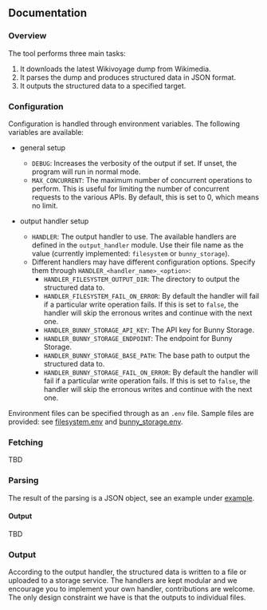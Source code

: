 ## Documentation

### Overview
The tool performs three main tasks:
1. It downloads the latest Wikivoyage dump from Wikimedia.
2. It parses the dump and produces structured data in JSON format.
3. It outputs the structured data to a specified target.


### Configuration
Configuration is handled through environment variables. The following variables are available:

- general setup
    - `DEBUG`: Increases the verbosity of the output if set. If unset, the program will run in normal mode.
    - `MAX_CONCURRENT`: The maximum number of concurrent operations to perform. This is useful for limiting the number of concurrent requests to the various APIs. By default, this is set to 0, which means no limit.

- output handler setup
    - `HANDLER`: The output handler to use. The available handlers are defined in the `output_handler` module. Use their file name as the value (currently implemented: `filesystem` or `bunny_storage`).
    - Different handlers may have different configuration options. Specify them through `HANDLER_<handler_name>_<option>`:
        - `HANDLER_FILESYSTEM_OUTPUT_DIR`: The directory to output the structured data to.
        - `HANDLER_FILESYSTEM_FAIL_ON_ERROR`: By default the handler will fail if a particular write operation fails. If this is set to `false`, the handler will skip the erronous writes and continue with the next one.
        - `HANDLER_BUNNY_STORAGE_API_KEY`: The API key for Bunny Storage.
        - `HANDLER_BUNNY_STORAGE_ENDPOINT`: The endpoint for Bunny Storage.
        - `HANDLER_BUNNY_STORAGE_BASE_PATH`: The base path to output the structured data to. 
        - `HANDLER_BUNNY_STORAGE_FAIL_ON_ERROR`: By default the handler will fail if a particular write operation fails. If this is set to `false`, the handler will skip the erronous writes and continue with the next one.

Environment files can be specified through as an `.env` file. Sample files are provided: see [filesystem.env](filesystems.env) and [bunny_storage.env](bunny_storage.env).


### Fetching
TBD

### Parsing
The result of the parsing is a JSON object, see an example under [example](example).

#### Output
TBD

### Output
According to the output handler, the structured data is written to a file or uploaded to a storage service. The handlers are kept modular and we encourage you to implement your own handler, contributions are welcome. The only design constraint we have is that the outputs to individual files.
